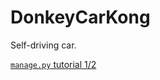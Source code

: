 # DonkeyCarKong
Self-driving car.

[`manage.py` tutorial 1/2](https://www.youtube.com/watch?v=G1JjAw_NdnE&ab_channel=TawnKramer)
